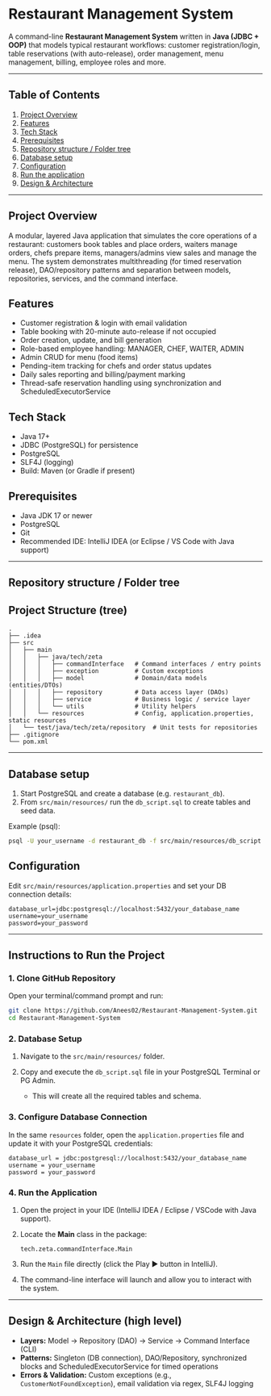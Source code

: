 # Restaurant Management System

A command-line **Restaurant Management System** written in **Java (JDBC + OOP)** that models typical restaurant workflows: customer registration/login, table reservations (with auto-release), order management, menu management, billing, employee roles and more.

---

## Table of Contents

1. [Project Overview](#project-overview)
2. [Features](#features)
3. [Tech Stack](#tech-stack)
4. [Prerequisites](#prerequisites)
5. [Repository structure / Folder tree](#repository-structure--folder-tree)
6. [Database setup](#database-setup)
7. [Configuration](#configuration)
8. [Run the application](#run-the-application)
9. [Design & Architecture](#design--architecture)
   
---

## Project Overview

A modular, layered Java application that simulates the core operations of a restaurant: customers book tables and place orders, waiters manage orders, chefs prepare items, managers/admins view sales and manage the menu. The system demonstrates multithreading (for timed reservation release), DAO/repository patterns and separation between models, repositories, services, and the command interface.

## Features

* Customer registration & login with email validation
* Table booking with 20-minute auto-release if not occupied
* Order creation, update, and bill generation
* Role-based employee handling: MANAGER, CHEF, WAITER, ADMIN
* Admin CRUD for menu (food items)
* Pending-item tracking for chefs and order status updates
* Daily sales reporting and billing/payment marking
* Thread-safe reservation handling using synchronization and ScheduledExecutorService

## Tech Stack

* Java 17+
* JDBC (PostgreSQL) for persistence
* PostgreSQL
* SLF4J (logging)
* Build: Maven (or Gradle if present)

## Prerequisites

* Java JDK 17 or newer
* PostgreSQL
* Git
* Recommended IDE: IntelliJ IDEA (or Eclipse / VS Code with Java support)

---

## Repository structure / Folder tree

## Project Structure (tree)

```
.
├── .idea
├── src
│   ├── main
│   │   ├── java/tech/zeta
│   │   │   ├── commandInterface   # Command interfaces / entry points
│   │   │   ├── exception          # Custom exceptions
│   │   │   ├── model              # Domain/data models (entities/DTOs)
│   │   │   ├── repository         # Data access layer (DAOs)
│   │   │   ├── service            # Business logic / service layer
│   │   │   └── utils              # Utility helpers
│   │   └── resources              # Config, application.properties, static resources
│   └── test/java/tech/zeta/repository  # Unit tests for repositories
├── .gitignore
└── pom.xml
```


---

## Database setup

1. Start PostgreSQL and create a database (e.g. `restaurant_db`).
2. From `src/main/resources/` run the `db_script.sql` to create tables and seed data.

Example (psql):

```bash
psql -U your_username -d restaurant_db -f src/main/resources/db_script.sql
```

## Configuration

Edit `src/main/resources/application.properties` and set your DB connection details:

```
database_url=jdbc:postgresql://localhost:5432/your_database_name
username=your_username
password=your_password
```

---

## Instructions to Run the Project

### 1. Clone GitHub Repository

Open your terminal/command prompt and run:

```bash
git clone https://github.com/Anees02/Restaurant-Management-System.git
cd Restaurant-Management-System
```

### 2. Database Setup

1. Navigate to the `src/main/resources/` folder.
2. Copy and execute the `db_script.sql` file in your PostgreSQL Terminal or PG Admin.

   * This will create all the required tables and schema.

### 3. Configure Database Connection

In the same `resources` folder, open the `application.properties` file and update it with your PostgreSQL credentials:

```
database_url = jdbc:postgresql://localhost:5432/your_database_name
username = your_username
password = your_password
```

### 4. Run the Application

1. Open the project in your IDE (IntelliJ IDEA / Eclipse / VSCode with Java support).
2. Locate the **Main** class in the package:

   ```
   tech.zeta.commandInterface.Main
   ```
3. Run the `Main` file directly (click the Play ▶ button in IntelliJ).
4. The command-line interface will launch and allow you to interact with the system.

---

## Design & Architecture (high level)

* **Layers:** Model → Repository (DAO) → Service → Command Interface (CLI)
* **Patterns:** Singleton (DB connection), DAO/Repository, synchronized blocks and ScheduledExecutorService for timed operations
* **Errors & Validation:** Custom exceptions (e.g., `CustomerNotFoundException`), email validation via regex, SLF4J logging


